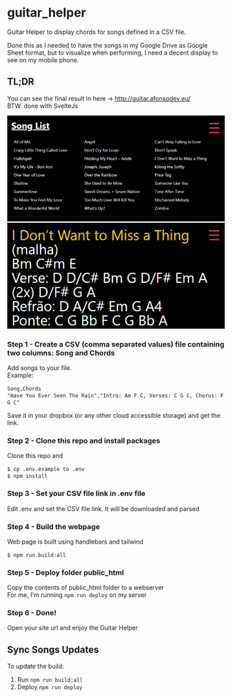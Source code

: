 # guitar_helper
Guitar Helper to display chords for songs defined in a CSV file.  

Done this as I needed to have the songs in my Google Drive as Google Sheet format, but to visualize when performing, I need a decent display to see on my mobile phone.

## TL;DR
You can see the final result in here -> http://guitar.afonsodev.eu/  
BTW: done with SvelteJs

![GitHub Logo](assets/index.png)
![GitHub Logo](assets/song.png)

### Step 1 - Create a CSV (comma separated values) file containing two columns: Song and Chords
Add songs to your file.   
Example:
```csv
Song,Chords
"Have You Ever Seen The Rain","Intro: Am F C, Verses: C G C, Chorus: F G C"
```
Save it in your dropbox (or any other cloud accessible storage) and get the link. 

### Step 2 - Clone this repo and install packages
Clone this repo and 
```
$ cp .env.example to .env
$ npm install
```

### Step 3 - Set your CSV file link in .env file
Edit .env and set the CSV file link. It will be downloaded and parsed

### Step 4 - Build the webpage
Web page is built using handlebars and tailwind
```
$ npm run build:all
```

### Step 5 - Deploy folder public_html
Copy the contents of public_html folder to a webserver  
For me, I'm running ```npm run deploy``` on my server

### Step 6 - Done!
Open your site url and enjoy the Guitar Helper

## Sync Songs Updates
To update the build:
1. Run ```npm run build:all```
2. Deploy ```npm run deploy```
